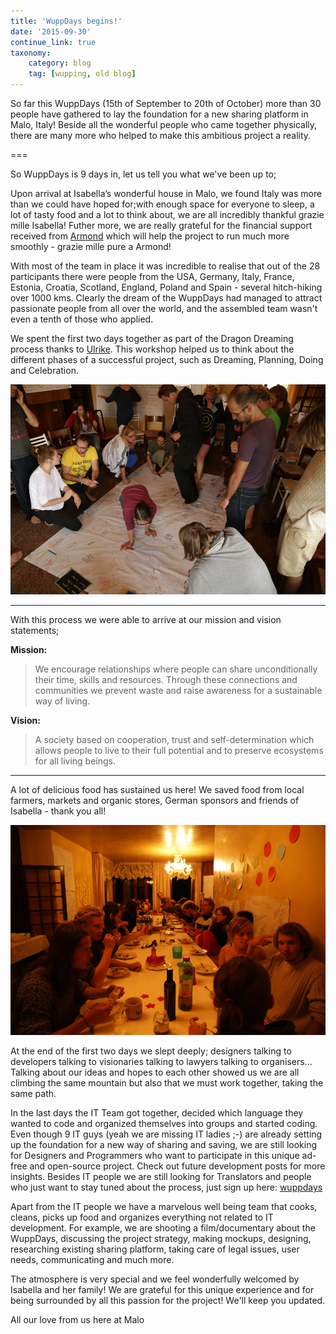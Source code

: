 ```yaml
---
title: 'WuppDays begins!'
date: '2015-09-30'
continue_link: true
taxonomy:
    category: blog
    tag: [wupping, old blog]
---
```

    

So far this WuppDays (15th of September to 20th of October) more than 30 people have gathered to lay the foundation for a new sharing platform in Malo, Italy!
Beside all the wonderful people who came together physically, there are many more who helped to make this ambitious project a reality.

===

So WuppDays is 9 days in, let us tell you what we've been up to;

Upon arrival at Isabella’s wonderful house in Malo, we found Italy was more than we could have hoped for;with enough space for everyone to sleep, a lot of tasty food and a lot to think about, we are all incredibly thankful grazie mille Isabella! Futher more,  we are really grateful for the financial support received from [Armond](http://www.armond.com) which will help the project to run much more smoothly - grazie mille pure a Armond!

With most of the team in place it was incredible to realise that out of the 28 participants there were people from the USA, Germany, Italy, France, Estonia, Croatia, Scotland, England, Poland and Spain - several hitch-hiking over 1000 kms. Clearly the dream of the WuppDays had managed to attract passionate people from all over the world, and the assembled team wasn't even a tenth of those who applied. 

We spent the first two days together as part of the Dragon Dreaming process thanks to [Ulrike](http://www.emotionskultur.de/). This workshop helped us to think about the different phases of a successful project, such as Dreaming, Planning, Doing and Celebration.

![](MALO_DragonDreaming.jpg)


---

With this process we were able to arrive at our mission and vision statements;

**Mission:**
<blockquote>We encourage relationships where people can share unconditionally their time, skills and resources. Through these connections and communities we prevent waste and raise awareness for a sustainable way of living.</blockquote>

**Vision:**
<blockquote>A society based on cooperation, trust and self-determination which allows people to live to their full potential and to preserve ecosystems for all living beings.</blockquote> 

---

A lot of delicious food has sustained us here! We saved food from local farmers, markets and organic stores, German sponsors and friends of Isabella - thank you all!

![](MALO_GroupMeal.jpg)

At the end of the first two days we slept deeply; designers talking to developers talking to visionaries talking to lawyers talking to organisers... Talking about our ideas and hopes to each other showed us we are all climbing the same mountain but also that we must work together, taking the same path. 

In the last days the IT Team got together, decided which language they wanted to code and organized themselves into groups and started coding. Even though 9 IT guys (yeah we are missing IT ladies ;-) are already setting up the foundation for a new way of sharing and saving, we are still looking for Designers and Programmers who want to participate in this unique ad-free and open-source project. Check out future development posts for more insights.
Besides IT people we are still looking for Translators and people who just want to stay tuned about the process, just sign up here: [wuppdays](http://project.yunity.org/join-the-team)  

Apart from the IT people we have a marvelous well being team that cooks, cleans, picks up food and organizes everything not related to IT development. For example, we are  shooting a film/documentary about the WuppDays, discussing the project strategy, making mockups, designing, researching existing sharing platform, taking care of legal issues, user needs, communicating and much more.

The atmosphere is very special and we feel wonderfully welcomed by Isabella and her family! We are grateful for this unique experience and for being surrounded by all this passion for the project! We'll keep you updated.

All our love from us here at Malo